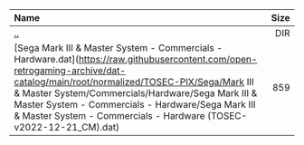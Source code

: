 |Name|Size|
|:---|---:|
|[..](../index.html)|DIR|
|[Sega Mark III & Master System - Commercials - Hardware.dat](https://raw.githubusercontent.com/open-retrogaming-archive/dat-catalog/main/root/normalized/TOSEC-PIX/Sega/Mark III & Master System/Commercials/Hardware/Sega Mark III & Master System - Commercials - Hardware/Sega Mark III & Master System - Commercials - Hardware (TOSEC-v2022-12-21_CM).dat)|859|
